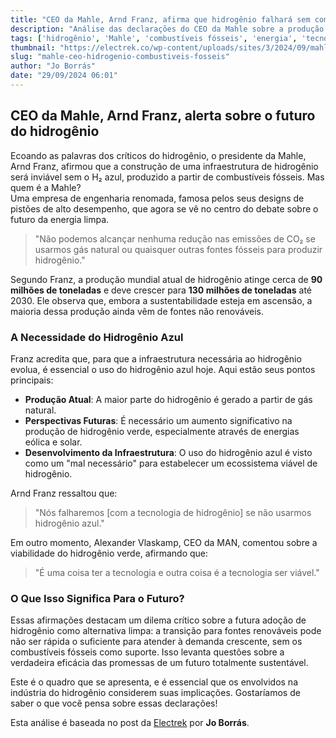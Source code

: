 ```yaml
---
title: "CEO da Mahle, Arnd Franz, afirma que hidrogênio falhará sem combustíveis fósseis"
description: "Análise das declarações do CEO da Mahle sobre a produção de hidrogênio e sua relação com combustíveis fósseis, destacando as implicações para a infraestrutura de combustível de hidrogênio."
tags: ['hidrogênio', 'Mahle', 'combustíveis fósseis', 'energia', 'tecnologia']
thumbnail: "https://electrek.co/wp-content/uploads/sites/3/2024/09/mahle_wasserstoffmotor_auf_dem_pruefstand.jpg?quality=82&strip=all&w=1600"
slug: "mahle-ceo-hidrogenio-combustiveis-fosseis"
author: "Jo Borrás"
date: "29/09/2024 06:01"
---
```


## CEO da Mahle, Arnd Franz, alerta sobre o futuro do hidrogênio

Ecoando as palavras dos críticos do hidrogênio, o presidente da Mahle, Arnd Franz, afirmou que a construção de uma infraestrutura de hidrogênio será inviável sem o H₂ azul, produzido a partir de combustíveis fósseis. Mas quem é a Mahle?  
Uma empresa de engenharia renomada, famosa pelos seus designs de pistões de alto desempenho, que agora se vê no centro do debate sobre o futuro da energia limpa.

> "Não podemos alcançar nenhuma redução nas emissões de CO₂ se usarmos gás natural ou quaisquer outras fontes fósseis para produzir hidrogênio."

Segundo Franz, a produção mundial atual de hidrogênio atinge cerca de **90 milhões de toneladas** e deve crescer para **130 milhões de toneladas** até 2030. Ele observa que, embora a sustentabilidade esteja em ascensão, a maioria dessa produção ainda vêm de fontes não renováveis. 

### A Necessidade do Hidrogênio Azul

Franz acredita que, para que a infraestrutura necessária ao hidrogênio evolua, é essencial o uso do hidrogênio azul hoje. Aqui estão seus pontos principais:

- **Produção Atual**: A maior parte do hidrogênio é gerado a partir de gás natural.
- **Perspectivas Futuras**: É necessário um aumento significativo na produção de hidrogênio verde, especialmente através de energias eólica e solar.
- **Desenvolvimento da Infraestrutura**: O uso do hidrogênio azul é visto como um "mal necessário" para estabelecer um ecossistema viável de hidrogênio.

Arnd Franz ressaltou que:  
> "Nós falharemos [com a tecnologia de hidrogênio] se não usarmos hidrogênio azul."

Em outro momento, Alexander Vlaskamp, CEO da MAN, comentou sobre a viabilidade do hidrogênio verde, afirmando que:
> "É uma coisa ter a tecnologia e outra coisa é a tecnologia ser viável."

### O Que Isso Significa Para o Futuro?

Essas afirmações destacam um dilema crítico sobre a futura adoção de hidrogênio como alternativa limpa: a transição para fontes renováveis pode não ser rápida o suficiente para atender à demanda crescente, sem os combustíveis fósseis como suporte. Isso levanta questões sobre a verdadeira eficácia das promessas de um futuro totalmente sustentável.

Este é o quadro que se apresenta, e é essencial que os envolvidos na indústria do hidrogênio considerem suas implicações. Gostaríamos de saber o que você pensa sobre essas declarações!  

Esta análise é baseada no post da [Electrek](https://electrek.co/2024/09/28/mahle-ceo-arnd-franz-says-hydrogen-will-fail-without-fossil-fuels/) por **Jo Borrás**.